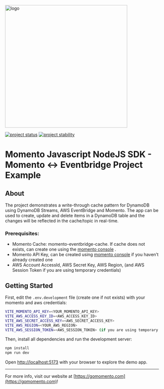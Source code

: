 <img src="https://docs.momentohq.com/img/momento-logo-forest.svg" alt="logo" width="400"/>

[![project status](https://momentohq.github.io/standards-and-practices/badges/project-status-official.svg)](https://github.com/momentohq/standards-and-practices/blob/main/docs/momento-on-github.md)
[![project stability](https://momentohq.github.io/standards-and-practices/badges/project-stability-stable.svg)](https://github.com/momentohq/standards-and-practices/blob/main/docs/momento-on-github.md)


# Momento Javascript NodeJS SDK - Momento <-> Eventbridge Project Example

## About

The project demonstrates a write-through cache pattern for DynamoDB using DynamoDB Streams, AWS EventBridge and Momento.
The app can be used to create, update and delete items in a DynamoDB table and the changes will be reflected in the cache/topic in real-time.

### **Prerequisites:**

- Momento Cache: momento-eventbridge-cache. If cache does not exists, can create one using the [momento console](https://console.gomomento.com/) .
- Momento API Key, can be created using [momento console](https://console.gomomento.com/) if you haven’t already created one
- AWS Account AccessId, AWS Secret Key, AWS Region, (and AWS Session Token if you are using temporary credentials)

## Getting Started

First, edit the `.env.development` file (create one if not exists) with your momento and aws credentials:

```bash
VITE_MOMENTO_API_KEY=<YOUR_MOMENTO_API_KEY>
VITE_AWS_ACCESS_KEY_ID=<AWS_ACCESS_KEY_ID>
VITE_AWS_SECRET_ACCESS_KEY=<AWS_SECRET_ACCESS_KEY>
VITE_AWS_REGION=<YOUR_AWS_REGION>
VITE_AWS_SESSION_TOKEN=<AWS_SESSION_TOKEN> (if you are using temporary credentials)
```

Then, install all dependencies and run the development server:

```bash
npm install
npm run dev
```

Open [http://localhost:5173](http://localhost:5173) with your browser to explore the demo app.

----------------------------------------------------------------------------------------
For more info, visit our website at [https://gomomento.com](https://gomomento.com)!
